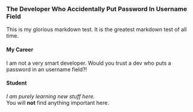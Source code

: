 ### The Developer Who Accidentally Put Password In Username Field

This is my glorious markdown test.
It is the greatest markdown test of all time.

#### My Career

I am not a very smart developer. Would you trust a dev who puts a password in an username field?!

#### Student

_I am purely learning new stuff here._ <br>
You will **not** find anything important here.


